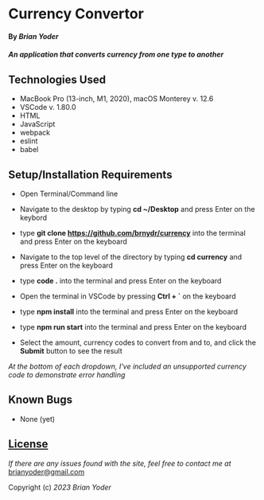 # Currency Convertor

#### By _**Brian Yoder**_

#### _An application that converts currency from one type to another_

## Technologies Used

* MacBook Pro (13-inch, M1, 2020), macOS Monterey v. 12.6
* VSCode v. 1.80.0
* HTML
* JavaScript
* webpack
* eslint
* babel


## Setup/Installation Requirements

* Open Terminal/Command line
* Navigate to the desktop by typing **cd ~/Desktop** and press Enter on the keybord
* type **git clone https://github.com/brnydr/currency** into the terminal and press Enter on the keyboard
* Navigate to the top level of the directory by typing **cd currency** and press Enter on the keyboard
* type **code .** into the terminal and press Enter on the keyboard
* Open the terminal in VSCode by pressing **Ctrl + `** on the keyboard

* type **npm install** into the terminal and press Enter on the keyboard
* type **npm run start** into the terminal and press Enter on the keyboard
* Select the amount, currency codes to convert from and to, and click the **Submit** button to see the result

*At the bottom of each dropdown, I've included an unsupported currency code to demonstrate error handling*



## Known Bugs

* None (yet)

## [License](https://mit-license.org/)

_If there are any issues found with the site, feel free to contact me at_ [brianyoder@gmail.com](brianyoder@gmail.com)

Copyright (c) _2023_ _Brian Yoder_